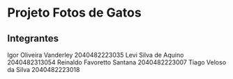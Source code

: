 # Projeto Fotos de Gatos

## Integrantes
Igor Oliveira Vanderley 2040482223035 
Levi Silva de Aquino 2040482313054 
Reinaldo Favoretto Santana 2040482223007 
Tiago Veloso da Silva 2040482223018
